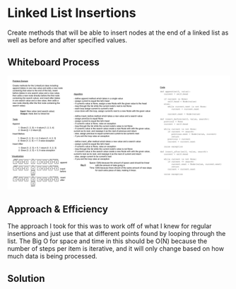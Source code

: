 # Linked List Insertions

Create methods that will be able to insert nodes at the end of a linked list as well as before and after
specified values.

## Whiteboard Process

![whiteboard](./linked-list-insertions.jpg)

## Approach & Efficiency

The approach I took for this was to work off of what I knew for regular insertions and just use that at
different points found by looping through the list. The Big O for space and time in this should be O(N)
because the number of steps per item is iterative, and it will only change based on how much data is being
processed.

## Solution

<!-- Show how to run your code, and examples of it in action -->

